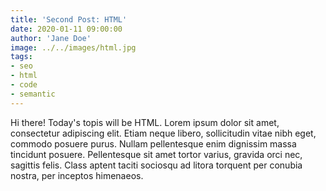 ```yaml
---
title: 'Second Post: HTML'
date: 2020-01-11 09:00:00
author: 'Jane Doe'
image: ../../images/html.jpg
tags: 
- seo
- html
- code
- semantic
---
```


Hi there! Today's topis will be HTML.
Lorem ipsum dolor sit amet, consectetur adipiscing elit. Etiam neque libero, sollicitudin vitae nibh eget, commodo posuere purus. Nullam pellentesque enim dignissim massa tincidunt posuere. Pellentesque sit amet tortor varius, gravida orci nec, sagittis felis. Class aptent taciti sociosqu ad litora torquent per conubia nostra, per inceptos himenaeos.